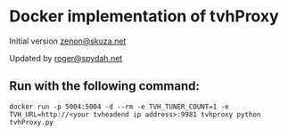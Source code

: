 # Docker implementation of tvhProxy

Initial version zenon@skuza.net

Updated by roger@spydah.net

## Run with the following command:
    docker run -p 5004:5004 -d --rm -e TVH_TUNER_COUNT=1 -e TVH_URL=http://<your tvheadend ip address>:9981 tvhproxy python tvhProxy.py